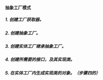#### 抽象工厂模式

##### 1. 创建工厂获取器。

##### 2. 创建抽象工厂。

##### 3. 创建实体工厂继承抽象工厂。

##### 4. 创建所需要的接口，及其实现类。

##### 5. 在实体工厂内生成实现类的对象。（步骤四的）

